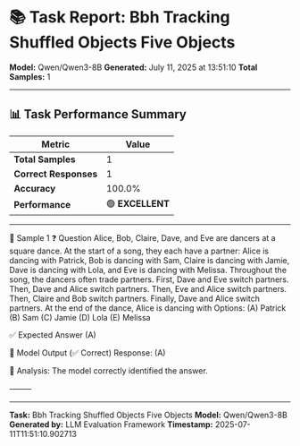 # 📚 Task Report: Bbh Tracking Shuffled Objects Five Objects

**Model:** Qwen/Qwen3-8B
**Generated:** July 11, 2025 at 13:51:10
**Total Samples:** 1

---

## 📊 Task Performance Summary

| Metric | Value |
| ------ | ----- |
| **Total Samples** | 1 |
| **Correct Responses** | 1 |
| **Accuracy** | 100.0% |
| **Performance** | 🟢 **EXCELLENT** |

---

📝 Sample 1
❓ Question
Alice, Bob, Claire, Dave, and Eve are dancers at a square dance. At the start of a song, they each have a partner: Alice is dancing with Patrick, Bob is dancing with Sam, Claire is dancing with Jamie, Dave is dancing with Lola, and Eve is dancing with Melissa.
Throughout the song, the dancers often trade partners. First, Dave and Eve switch partners. Then, Dave and Alice switch partners. Then, Eve and Alice switch partners. Then, Claire and Bob switch partners. Finally, Dave and Alice switch partners. At the end of the dance, Alice is dancing with
Options:
(A) Patrick
(B) Sam
(C) Jamie
(D) Lola
(E) Melissa

✅ Expected Answer
(A)

🤖 Model Output (✅ Correct)
Response: (A)

💬 Analysis:
The model correctly identified the answer.

⸻

---

**Task:** Bbh Tracking Shuffled Objects Five Objects
**Model:** Qwen/Qwen3-8B
**Generated by:** LLM Evaluation Framework
**Timestamp:** 2025-07-11T11:51:10.902713